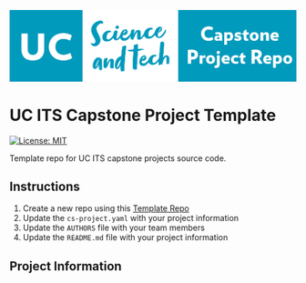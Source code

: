 ![logo](./docs/images/capstone-logo.png)

# UC ITS Capstone Project Template

[![License: MIT](https://img.shields.io/badge/License-MIT-yellow.svg)](https://opensource.org/licenses/MIT)

Template repo for UC ITS capstone projects source code.

## Instructions

1. Create a new repo using this [Template Repo](https://github.com/new?template_name=&template_owner=UC-SciTech)
1. Update the `cs-project.yaml` with your project information
1. Update the `AUTHORS` file with your team members
1. Update the `README.md` file with your project information

## Project Information
